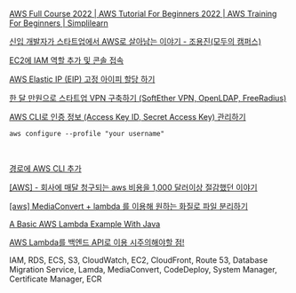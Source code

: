 



[AWS Full Course 2022 | AWS Tutorial For Beginners 2022 | AWS Training For Beginners | Simplilearn](https://www.youtube.com/watch?v=ZB5ONbD_SMY&list=PLiLLi47PCMPjvVIba_5Tzl--QqblJkpnZ&index=12&ab_channel=Simplilearn)
<br/>

[신입 개발자가 스타트업에서 AWS로 살아남는 이야기 - 조용진(모두의 캠퍼스)](https://www.youtube.com/watch?v=r6TFnNQsQLY&t=253s&ab_channel=AmazonWebServicesKorea)
<br/>

[EC2에 IAM 역할 추가 및 콘솔 접속](https://kitty-geno.tistory.com/68)
<br/>

[AWS Elastic IP (EIP) 고정 아이피 할당 하기](https://goddaehee.tistory.com/192)
<br/>

[한 달 만원으로 스타트업 VPN 구축하기 (SoftEther VPN, OpenLDAP, FreeRadius)](https://medium.com/chequer/%ED%95%9C%EB%8B%AC-%EB%A7%8C%EC%9B%90%EC%9C%BC%EB%A1%9C-vpn-%EA%B5%AC%EC%B6%95%ED%95%98%EA%B8%B0-softether-vpn-openldap-freeradius-9c629f923eb0)
<br/>

[AWS CLI로 인증 정보 (Access Key ID, Secret Access Key) 관리하기](https://www.daleseo.com/aws-cli-configure/)
```aidl
aws configure --profile "your username"
```
<br/>

[경로에 AWS CLI 추가](https://docs.aws.amazon.com/ko_kr/cli/latest/userguide/getting-started-path.html)
<br/>

[[AWS] - 회사에 매달 청구되는 aws 비용을 1,000 달러이상 절감했던 이야기](https://kim-jong-hyun.tistory.com/133)

[[aws] MediaConvert + lambda 를 이용해 원하는 화질로 파일 분리하기](https://lemontia.tistory.com/1034)

[A Basic AWS Lambda Example With Java](https://www.baeldung.com/java-aws-lambda)

[AWS Lambda를 백엔드 API로 이용 시주의해야할 점!](https://medium.com/zigbang/aws-lambda%EB%A5%BC-%EB%B0%B1%EC%97%94%EB%93%9C-api%EB%A1%9C-%EC%9D%B4%EC%9A%A9-%EC%8B%9C%EC%A3%BC%EC%9D%98%ED%95%B4%EC%95%BC%ED%95%A0-%EC%A0%90-775165357eee)

[]()

[]()

[]()



IAM, RDS, ECS, S3, CloudWatch, EC2, CloudFront, Route 53, Database Migration Service, Lamda, MediaConvert, CodeDeploy, System Manager,  Certificate Manager, ECR



